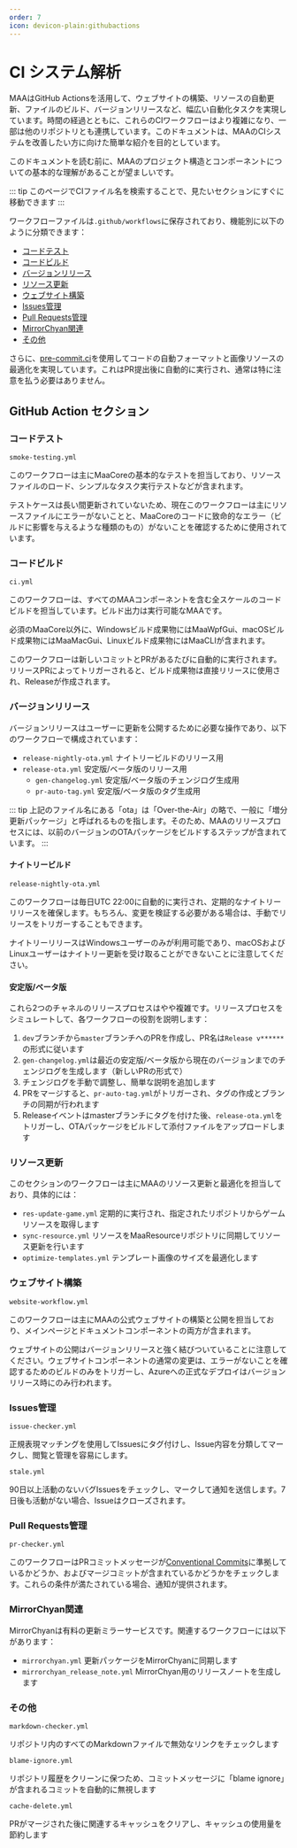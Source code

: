 ```yaml
---
order: 7
icon: devicon-plain:githubactions
---
```


# CI システム解析

MAAはGitHub Actionsを活用して、ウェブサイトの構築、リソースの自動更新、ファイルのビルド、バージョンリリースなど、幅広い自動化タスクを実現しています。時間の経過とともに、これらのCIワークフローはより複雑になり、一部は他のリポジトリとも連携しています。このドキュメントは、MAAのCIシステムを改善したい方に向けた簡単な紹介を目的としています。

このドキュメントを読む前に、MAAのプロジェクト構造とコンポーネントについての基本的な理解があることが望ましいです。

::: tip
このページでCIファイル名を検索することで、見たいセクションにすぐに移動できます
:::

ワークフローファイルは`.github/workflows`に保存されており、機能別に以下のように分類できます：

+ [コードテスト](#コードテスト)
+ [コードビルド](#コードビルド)
+ [バージョンリリース](#バージョンリリース)
+ [リソース更新](#リソース更新)
+ [ウェブサイト構築](#ウェブサイト構築)
+ [Issues管理](#issues管理)
+ [Pull Requests管理](#pull-requests管理)
+ [MirrorChyan関連](#mirrorchyan関連)
+ [その他](#その他)

さらに、[pre-commit.ci](https://pre-commit.ci/)を使用してコードの自動フォーマットと画像リソースの最適化を実現しています。これはPR提出後に自動的に実行され、通常は特に注意を払う必要はありません。

## GitHub Action セクション

### コードテスト

`smoke-testing.yml`

このワークフローは主にMaaCoreの基本的なテストを担当しており、リソースファイルのロード、シンプルなタスク実行テストなどが含まれます。

テストケースは長い間更新されていないため、現在このワークフローは主にリソースファイルにエラーがないことと、MaaCoreのコードに致命的なエラー（ビルドに影響を与えるような種類のもの）がないことを確認するために使用されています。

### コードビルド

`ci.yml`

このワークフローは、すべてのMAAコンポーネントを含む全スケールのコードビルドを担当しています。ビルド出力は実行可能なMAAです。

必須のMaaCore以外に、Windowsビルド成果物にはMaaWpfGui、macOSビルド成果物にはMaaMacGui、Linuxビルド成果物にはMaaCLIが含まれます。

このワークフローは新しいコミットとPRがあるたびに自動的に実行されます。リリースPRによってトリガーされると、ビルド成果物は直接リリースに使用され、Releaseが作成されます。

### バージョンリリース

バージョンリリースはユーザーに更新を公開するために必要な操作であり、以下のワークフローで構成されています：

+ `release-nightly-ota.yml` ナイトリービルドのリリース用
+ `release-ota.yml` 安定版/ベータ版のリリース用
  + `gen-changelog.yml` 安定版/ベータ版のチェンジログ生成用
  + `pr-auto-tag.yml` 安定版/ベータ版のタグ生成用

::: tip
上記のファイル名にある「ota」は「Over-the-Air」の略で、一般に「増分更新パッケージ」と呼ばれるものを指します。そのため、MAAのリリースプロセスには、以前のバージョンのOTAパッケージをビルドするステップが含まれています。
:::

#### ナイトリービルド

`release-nightly-ota.yml`

このワークフローは毎日UTC 22:00に自動的に実行され、定期的なナイトリーリリースを確保します。もちろん、変更を検証する必要がある場合は、手動でリリースをトリガーすることもできます。

ナイトリーリリースはWindowsユーザーのみが利用可能であり、macOSおよびLinuxユーザーはナイトリー更新を受け取ることができないことに注意してください。

#### 安定版/ベータ版

これら2つのチャネルのリリースプロセスはやや複雑です。リリースプロセスをシミュレートして、各ワークフローの役割を説明します：

1. `dev`ブランチから`master`ブランチへのPRを作成し、PR名は`Release v******`の形式に従います
2. `gen-changelog.yml`は最近の安定版/ベータ版から現在のバージョンまでのチェンジログを生成します（新しいPRの形式で）
3. チェンジログを手動で調整し、簡単な説明を追加します
4. PRをマージすると、`pr-auto-tag.yml`がトリガーされ、タグの作成とブランチの同期が行われます
5. Releaseイベントはmasterブランチにタグを付けた後、`release-ota.yml`をトリガーし、OTAパッケージをビルドして添付ファイルをアップロードします

### リソース更新

このセクションのワークフローは主にMAAのリソース更新と最適化を担当しており、具体的には：

+ `res-update-game.yml` 定期的に実行され、指定されたリポジトリからゲームリソースを取得します
+ `sync-resource.yml` リソースをMaaResourceリポジトリに同期してリソース更新を行います
+ `optimize-templates.yml` テンプレート画像のサイズを最適化します

### ウェブサイト構築

`website-workflow.yml`

このワークフローは主にMAAの公式ウェブサイトの構築と公開を担当しており、メインページとドキュメントコンポーネントの両方が含まれます。

ウェブサイトの公開はバージョンリリースと強く結びついていることに注意してください。ウェブサイトコンポーネントの通常の変更は、エラーがないことを確認するためのビルドのみをトリガーし、Azureへの正式なデプロイはバージョンリリース時にのみ行われます。

### Issues管理

`issue-checker.yml`

正規表現マッチングを使用してIssuesにタグ付けし、Issue内容を分類してマークし、閲覧と管理を容易にします。

`stale.yml`

90日以上活動のないバグIssuesをチェックし、マークして通知を送信します。7日後も活動がない場合、Issueはクローズされます。

### Pull Requests管理

`pr-checker.yml`

このワークフローはPRコミットメッセージが[Conventional Commits](https://www.conventionalcommits.org/en/v1.0.0/)に準拠しているかどうか、およびマージコミットが含まれているかどうかをチェックします。これらの条件が満たされている場合、通知が提供されます。

### MirrorChyan関連

MirrorChyanは有料の更新ミラーサービスです。関連するワークフローには以下があります：

+ `mirrorchyan.yml` 更新パッケージをMirrorChyanに同期します
+ `mirrorchyan_release_note.yml` MirrorChyan用のリリースノートを生成します

### その他

`markdown-checker.yml`

リポジトリ内のすべてのMarkdownファイルで無効なリンクをチェックします

`blame-ignore.yml`

リポジトリ履歴をクリーンに保つため、コミットメッセージに「blame ignore」が含まれるコミットを自動的に無視します

`cache-delete.yml`

PRがマージされた後に関連するキャッシュをクリアし、キャッシュの使用量を節約します
